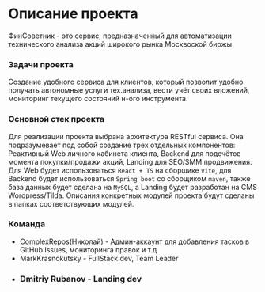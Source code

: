 # Описание проекта

ФинСоветник - это сервис, предназначенный для автоматизации технического анализа акций широкого рынка Москвоской биржы.

### Задачи проекта
Создание удобного сервиса для клиентов, который позволит удобно получать автономные услуги тех.анализа, вести учёт своих вложений, мониторинг текущего состояний н-ого инструмента.

### Основной стек проекта
Для реализации проекта выбрана архитектура RESTful сервиса. Она подразумевает под собой создание трех отдельных компонентов: Реактивный Web личного кабинета клиента, Backend для подсчётов момента покупки/продажи акций, Landing для SEO/SMM продвижения. Для Web будет использоваться `React + TS` на сборщике `vite`, для Backend будет использоваться `Spring boot` со сборщиком `maven`, также база данных будет сделана на `MySQL`, а Landing будет разработан на CMS Wordpress/Tilda. Описания конкретных модулей проекта будут сделаны в папках соответствующих модулей.

### Команда
- ComplexRepos(Николай) - Админ-аккаунт для добавления тасков в GitHub Issues, мониторинга правок и т.д
- MarkKrasnokutsky - FullStack dev, Team Leader
- ### Dmitriy Rubanov - Landing dev
